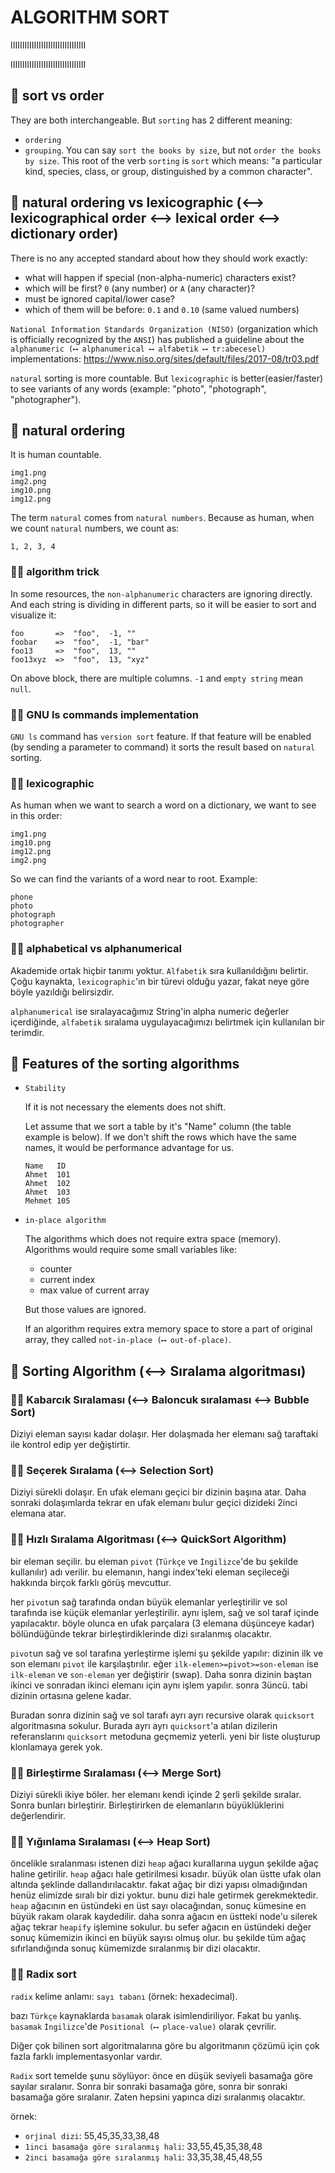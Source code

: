 # ALGORITHM SORT

IIIIIIIIIIIIIIIIIIIIIIIIIIIIIIII

IIIIIIIIIIIIIIIIIIIIIIIIIIIIIIII

## 📌 sort vs order

They are both interchangeable. But `sorting` has 2 different meaning:

- `ordering`
- `grouping`. You can say `sort the books by size`, but not `order the books by size`. This root of the verb `sorting` is `sort` which means: "a particular kind, species, class, or group, distinguished by a common character".

## 📌 natural ordering vs lexicographic (⟷ lexicographical order ⟷ lexical order ⟷ dictionary order)

There is no any accepted standard about how they should work exactly:

- what will happen if special (non-alpha-numeric) characters exist?
- which will be first? `0` (any number) or `A` (any character)?
- must be ignored capital/lower case?
- which of them will be before: `0.1` and `0.10` (same valued numbers)

`National Information Standards Organization (NISO)` (organization which is officially recognized by the `ANSI`) has published a guideline about the `alphanumeric (⟷ alphanumerical ⟷ alfabetik ⟷ tr:abecesel)` implementations: <https://www.niso.org/sites/default/files/2017-08/tr03.pdf>

`natural` sorting is more countable. But `lexicographic` is better(easier/faster) to see variants of any words (example: "photo", "photograph", "photographer").

## 📌 natural ordering

It is human countable.

```text
img1.png
img2.png
img10.png
img12.png
```

The term `natural` comes from `natural numbers`. Because as human, when we count `natural` numbers, we count as:

```text
1, 2, 3, 4
```

### 📌📌 algorithm trick

In some resources, the `non-alphanumeric` characters are ignoring directly. And each string is dividing in different parts, so it will be easier to sort and visualize it:

```text
foo       =>  "foo",  -1, ""
foobar    =>  "foo",  -1, "bar"
foo13     =>  "foo",  13, ""
foo13xyz  =>  "foo",  13, "xyz"
```

On above block, there are multiple columns. `-1` and `empty string` mean `null`.

### 📌📌 GNU ls commands implementation

`GNU ls` command has `version sort` feature. If that feature will be enabled (by sending a parameter to command) it sorts the result based on `natural` sorting.

### 📌📌 lexicographic

As human when we want to search a word on a dictionary, we want to see in this order:

```text
img1.png
img10.png
img12.png
img2.png
```

So we can find the variants of a word near to root. Example:

```text
phone
photo
photograph
photographer
```

### 📌📌 alphabetical vs alphanumerical

Akademide ortak hiçbir tanımı yoktur. `Alfabetik` sıra kullanıldığını belirtir. Çoğu kaynakta, `lexicographic`'ın bir türevi olduğu yazar, fakat neye göre böyle yazıldığı belirsizdir.

`alphanumerical` ise sıralayacağımız String'in alpha numeric değerler içerdiğinde, `alfabetik` sıralama uygulayacağımızı belirtmek için kullanılan bir terimdir.

## 📌 Features of the sorting algorithms

- `Stability`

  If it is not necessary the elements does not shift.

  Let assume that we sort a table by it's "Name" column (the table example is below). If we don't shift the rows which have the same names, it would be performance advantage for us.

  ```text
  Name   ID
  Ahmet  101
  Ahmet  102
  Ahmet  103
  Mehmet 105
  ```

- `in-place algorithm`

  The algorithms which does not require extra space (memory). Algorithms would require some small variables like:
  - counter
  - current index
  - max value of current array

  But those values are ignored.

  If an algorithm requires extra memory space to store a part of original array, they called `not-in-place (⟷ out-of-place)`.

## 📌 Sorting Algorithm (⟷ Sıralama algoritması)

### 📌📌 Kabarcık Sıralaması (⟷ Baloncuk sıralaması ⟷ Bubble Sort)

Diziyi eleman sayısı kadar dolaşır. Her dolaşmada her elemanı sağ taraftaki ile kontrol edip yer değiştirtir.

### 📌📌 Seçerek Sıralama (⟷ Selection Sort)

Diziyi sürekli dolaşır. En ufak elemanı geçici bir dizinin başına atar. Daha sonraki dolaşımlarda tekrar en ufak elemanı bulur geçici dizideki 2inci elemana atar.

### 📌📌 Hızlı Sıralama Algoritması (⟷ QuickSort Algorithm)

bir eleman seçilir. bu eleman `pivot` (`Türkçe` ve `İngilizce`'de bu şekilde kullanılır) adı verilir. bu elemanın, hangi index'teki eleman seçileceği hakkında birçok farklı görüş mevcuttur.

her `pivot`un sağ tarafında ondan büyük elemanlar yerleştirilir ve sol tarafında ise küçük elemanlar yerleştirilir. aynı işlem, sağ ve sol taraf içinde yapılacaktır. böyle olunca en ufak parçalara (3 elemana düşünceye kadar) bölündüğünde tekrar birleştirdiklerinde dizi sıralanmış olacaktır.

`pivot`un sağ ve sol tarafına yerleştirme işlemi şu şekilde yapılır: dizinin ilk ve son elemanı `pivot` ile karşılaştırılır. eğer `ilk-elemen>=pivot>=son-eleman` ise `ilk-eleman` ve `son-eleman` yer değiştirir (swap). Daha sonra dizinin baştan ikinci ve sonradan ikinci elemanı için aynı işlem yapılır. sonra 3üncü. tabi dizinin ortasına gelene kadar.

Buradan sonra dizinin sağ ve sol tarafı ayrı ayrı recursive olarak `quicksort` algoritmasına sokulur. Burada ayrı ayrı `quicksort`'a atılan dizilerin referanslarını `quicksort` metoduna geçmemiz yeterli. yeni bir liste oluşturup klonlamaya gerek yok.

### 📌📌 Birleştirme Sıralaması (⟷ Merge Sort)

Diziyi sürekli ikiye böler. her elemanı kendi içinde 2 şerli şekilde sıralar. Sonra bunları birleştirir. Birleştirirken de elemanların büyüklüklerini değerlendirir.

### 📌📌 Yığınlama Sıralaması (⟷ Heap Sort)

öncelikle sıralanması istenen dizi `heap` ağacı kurallarına uygun şekilde ağaç haline getirilir. `heap` ağacı hale getirilmesi kısadır. büyük olan üstte ufak olan altında şeklinde dallandırılacaktır. fakat ağaç bir dizi yapısı olmadığından henüz elimizde sıralı bir dizi yoktur. bunu dizi hale getirmek gerekmektedir. `heap` ağacının en üstündeki en üst sayı olacağından, sonuç kümesine en büyük rakam olarak kaydedilir. daha sonra ağacın en üstteki node'u silerek ağaç tekrar `heapify` işlemine sokulur. bu sefer ağacın en üstündeki değer sonuç kümemizin ikinci en büyük sayısı olmuş olur. bu şekilde tüm ağaç sıfırlandığında sonuç kümemizde sıralanmış bir dizi olacaktır.

### 📌📌 Radix sort

`radix` kelime anlamı: `sayı tabanı` (örnek: hexadecimal).

bazı `Türkçe` kaynaklarda `basamak` olarak isimlendiriliyor. Fakat bu yanlış. `basamak` `İngilizce`'de `Positional (⟷ place-value)` olarak çevrilir.

Diğer çok bilinen sort algoritmalarına göre bu algoritmanın çözümü için çok fazla farklı implementasyonlar vardır.

`Radix` sort temelde şunu söylüyor: önce en düşük seviyeli basamağa göre sayılar sıralanır. Sonra bir sonraki basamağa göre, sonra bir sonraki basamağa göre sıralanır. Zaten hepsini yapınca dizi sıralanmış olacaktır.

örnek:

- `orjinal dizi`: 55,45,35,33,38,48
- `1inci basamağa göre sıralanmış hali`: 33,55,45,35,38,48
- `2inci basamağa göre sıralanmış hali`: 33,35,38,45,48,55
